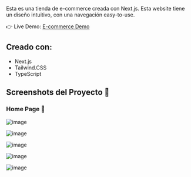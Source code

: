 Esta es una tienda de e-commerce creada con Next.js. Esta website tiene un diseño intuitivo, con una navegación easy-to-use.

👉 Live Demo: [E-commerce Demo](https://e-commerce-76mptuy7r-omrldevs-projects.vercel.app/)

## Creado con:
- Next.js
- Tailwind.CSS
- TypeScript


## Screenshots del Proyecto 📸


### Home Page 🏡

![image](https://github.com/Omrldev/shop/assets/68065297/a737d955-79e0-4983-923f-aabb7c1bdd5f)

![image](https://github.com/Omrldev/shop/assets/68065297/355cd7eb-3792-403f-ab91-6f5a447c9ef7)

![image](https://github.com/Omrldev/shop/assets/68065297/da6299a5-86ed-4f38-aea2-ce8c086dfdbd)

![image](https://github.com/Omrldev/shop/assets/68065297/c2f9322f-1115-4e5a-9435-ef16ee8bd009)

![image](https://github.com/Omrldev/shop/assets/68065297/58e41a36-7f54-42be-abc8-bec0792f0b1f)














